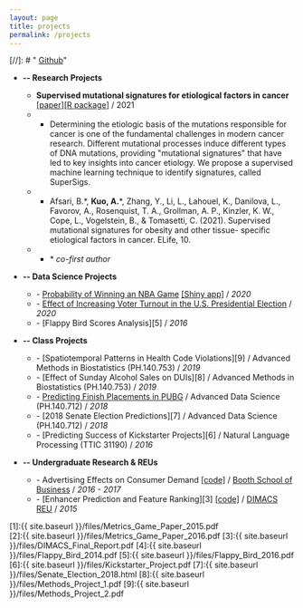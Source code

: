 ```yaml
---
layout: page
title: projects
permalink: /projects
---
```


[//]: # "<i class="fab fa-github"></i> <a href = "https://github.com/albertkuo">Github</a>"

* **-- Research Projects**

  * **Supervised mutational signatures for etiological factors in cancer** [[paper]](https://doi.org/10.7554/elife.61082)[[R package]](https://tomasettilab.github.io/supersigs/index.html) / 2021
  * - Determining the etiologic basis of the mutations responsible for cancer is one of the fundamental challenges in modern cancer research. Different mutational processes induce different types of DNA mutations, providing "mutational signatures" that have led to key insights into cancer etiology. We propose a supervised machine learning technique to identify signatures, called SuperSigs.
  * - Afsari, B.*, **Kuo, A.**\*, Zhang, Y., Li, L., Lahouel, K., Danilova, L., Favorov, A., Rosenquist, T. A., Grollman, A. P., Kinzler, K. W., Cope, L., Vogelstein, B., & Tomasetti, C. (2021). Supervised mutational signatures for obesity and other tissue- specific etiological factors in cancer. ELife, 10.
  * - \* *co-first author*

* **-- Data Science Projects**
	* \- [Probability of Winning an NBA Game](https://blog.albertkuo.me/post/probability-of-winning-an-nba-game-a-minute-by-minute-breakdown) [[Shiny app]](https://albertkuo.shinyapps.io/nba_comeback/) / *2020*
	* \- [Effect of Increasing Voter Turnout in the U.S. Presidential Election](https://blog.albertkuo.me/post/effect-of-increasing-voter-turnout-in-the-u-s/) / *2020*
	* \- [Flappy Bird Scores Analysis][5] / *2016* 
  
* **-- Class Projects**
  * \- [Spatiotemporal Patterns in Health Code Violations][9] / Advanced Methods in Biostatistics (PH.140.753) / *2019* 
  * \- [Effect of Sunday Alcohol Sales on DUIs][8] / Advanced Methods in Biostatistics (PH.140.753) / *2019* 
  * \- [Predicting Finish Placements in PUBG](https://pubg-prediction.github.io/project/) / Advanced Data Science (PH.140.712) / *2018* 
  * \- [2018 Senate Election Predictions][7] / Advanced Data Science (PH.140.712) / *2018*
  * \- [Predicting Success of Kickstarter Projects][6] / Natural Language Processing (TTIC 31190) / *2016* 

* **-- Undergraduate Research & REUs**
  * \- Advertising Effects on Consumer Demand [[code]](https://github.com/albertkuo/ra_booth) / [Booth School of Business](https://www.chicagobooth.edu/) / *2016 - 2017*
  * \- [Enhancer Prediction and Feature Ranking][3] [[code]](https://github.com/albertkuo/dimacs) / [DIMACS REU](http://reu.dimacs.rutgers.edu/) / *2015*

[1]:{{ site.baseurl }}/files/Metrics_Game_Paper_2015.pdf   
[2]:{{ site.baseurl }}/files/Metrics_Game_Paper_2016.pdf 
[3]:{{ site.baseurl }}/files/DIMACS_Final_Report.pdf
[4]:{{ site.baseurl }}/files/Flappy_Bird_2014.pdf
[5]:{{ site.baseurl }}/files/Flappy_Bird_2016.pdf
[6]:{{ site.baseurl }}/files/Kickstarter_Project.pdf
[7]:{{ site.baseurl }}/files/Senate_Election_2018.html
[8]:{{ site.baseurl }}/files/Methods_Project_1.pdf
[9]:{{ site.baseurl }}/files/Methods_Project_2.pdf

